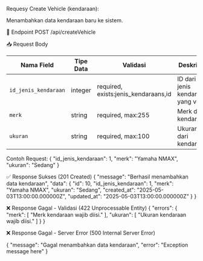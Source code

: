 Requesy Create Vehicle (kendaraan):

Menambahkan data kendaraan baru ke sistem.

📍 Endpoint
POST /api/createVehicle


📥 Request Body

| Nama Field           | Tipe Data | Validasi                               | Deskripsi                          |
| -------------------- | --------- | -------------------------------------- | ---------------------------------- |
| `id_jenis_kendaraan` | integer   | required, exists\:jenis\_kendaraans,id | ID dari jenis kendaraan yang valid |
| `merk`               | string    | required, max:255                      | Merk dari kendaraan                |
| `ukuran`             | string    | required, max:100                      | Ukuran dari kendaraan              |

Contoh Request:
{
  "id_jenis_kendaraan": 1,
  "merk": "Yamaha NMAX",
  "ukuran": "Sedang"
}

✅ Response Sukses (201 Created)
{
  "message": "Berhasil menambahkan data kendaraan",
  "data": {
    "id": 10,
    "id_jenis_kendaraan": 1,
    "merk": "Yamaha NMAX",
    "ukuran": "Sedang",
    "created_at": "2025-05-03T13:00:00.000000Z",
    "updated_at": "2025-05-03T13:00:00.000000Z"
  }
}

❌ Response Gagal - Validasi (422 Unprocessable Entity)
{
  "errors": {
    "merk": [
      "Merk kendaraan wajib diisi."
    ],
    "ukuran": [
      "Ukuran kendaraan wajib diisi."
    ]
  }
}

❌ Response Gagal - Server Error (500 Internal Server Error)

{
  "message": "Gagal menambahkan data kendaraan",
  "error": "Exception message here"
}

